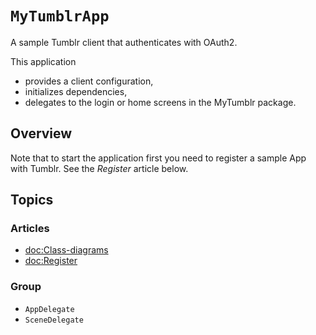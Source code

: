 # ``MyTumblrApp``

A sample Tumblr client that authenticates with OAuth2.

This application
- provides a client configuration,
- initializes dependencies,
- delegates to the login or home screens in the MyTumblr package.

## Overview

Note that to start the application first you need to register a sample App with Tumblr. See the 
_Register_ article below.

## Topics

### Articles

- <doc:Class-diagrams>
- <doc:Register>

### Group

- ``AppDelegate``
- ``SceneDelegate``
